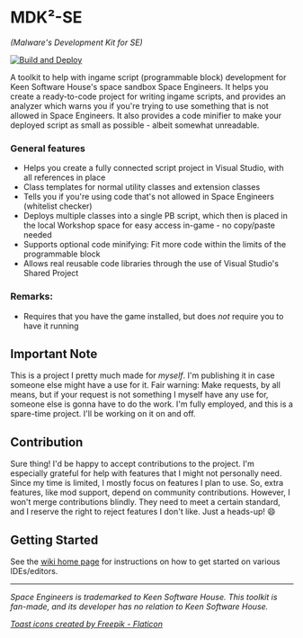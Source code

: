 # MDK²-SE
_(Malware's Development Kit for SE)_

[![Build and Deploy](https://github.com/malware-dev/mdk2/actions/workflows/buildwithartefacts.yml/badge.svg?branch=main)](https://github.com/malware-dev/mdk2/actions/workflows/dotnet.yml)

A toolkit to help with ingame script (programmable block) development for Keen Software House's space sandbox Space Engineers. It helps you create a ready-to-code project for writing ingame scripts, and provides an analyzer which warns you if you're trying to use something that is not allowed in Space Engineers. It also provides a code minifier to make your deployed script as small as possible - albeit somewhat unreadable.

### General features
* Helps you create a fully connected script project in Visual Studio, with all references in place
* Class templates for normal utility classes and extension classes
* Tells you if you're using code that's not allowed in Space Engineers (whitelist checker)
* Deploys multiple classes into a single PB script, which then is placed in the local Workshop space for easy access in-game - no copy/paste needed
* Supports optional code minifying: Fit more code within the limits of the programmable block
* Allows real reusable code libraries through the use of Visual Studio's Shared Project

### Remarks:
* Requires that you have the game installed, but does _not_ require you to have it running

## Important Note
This is a project I pretty much made for _myself_. I'm publishing it in case someone else might have a use for it. Fair warning: Make requests, by all means, but if your request is not something I myself have any use for, someone else is gonna have to do the work. I'm fully employed, and this is a spare-time project. I'll be working on it on and off.

## Contribution
Sure thing! I'd be happy to accept contributions to the project. I'm especially grateful for help with features that I might not personally need. Since my time is limited, I mostly focus on features I plan to use. So, extra features, like mod support, depend on community contributions. However, I won't merge contributions blindly. They need to meet a certain standard, and I reserve the right to reject features I don't like. Just a heads-up! 😄

## Getting Started
See the [wiki home page](https://github.com/malforge/mdk2/wiki) for instructions on how to get started on various IDEs/editors.

- - -

_Space Engineers is trademarked to Keen Software House. This toolkit is fan-made, and its developer has no relation to Keen Software House._

_<a href="https://www.flaticon.com/free-icons/toast" title="toast icons">Toast icons created by Freepik - Flaticon</a>_
